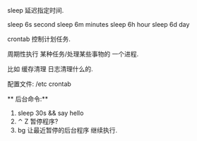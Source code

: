 
sleep   延迟指定时间.


sleep 6s   second
sleep 6m   minutes
sleep 6h  hour
sleep 6d  day


crontab 控制计划任务.

周期性执行 某种任务/处理某些事物的 一个进程.

比如 缓存清理 日志清理什么的.

配置文件:  /etc crontab






** 后台命令:**

1. sleep 30s && say hello 
2. ⌃ Z 暂停程序?  
3. bg  让最近暂停的后台程序 继续执行. 





